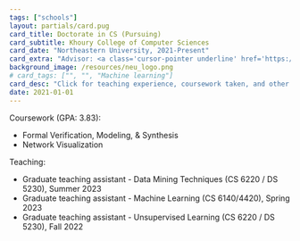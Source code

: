 ```yaml
---
tags: ["schools"]
layout: partials/card.pug
card_title: Doctorate in CS (Pursuing) 
card_subtitle: Khoury College of Computer Sciences
card_date: "Northeastern University, 2021-Present"
card_extra: "Advisor: <a class='cursor-pointer underline' href='https://www.joperea.com/' style='color: #0000EE;'>Jose Perea</a>"
background_image: /resources/neu_logo.png
# card_tags: ["", "", "Machine learning"]
card_desc: "Click for teaching experience, coursework taken, and other details..." 
date: 2021-01-01
---
```

<!-- style='color: #0000EE;' -->

Coursework (GPA: 3.83):
  - Formal Verification, Modeling, & Synthesis
  - Network Visualization

Teaching:
  - Graduate teaching assistant - Data Mining Techniques (CS 6220 / DS 5230), Summer 2023
  - Graduate teaching assistant - Machine Learning (CS 6140/4420), Spring 2023
  - Graduate teaching assistant - Unsupervised Learning (CS 6220 / DS 5230), Fall 2022